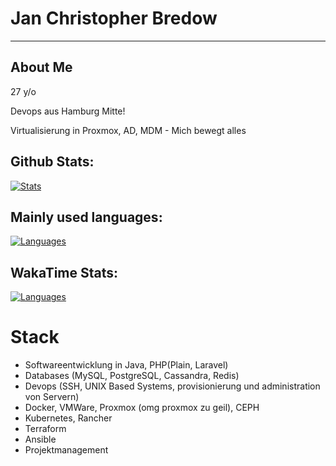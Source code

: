 # Jan Christopher Bredow

---

## About Me

27 y/o 

Devops aus Hamburg Mitte!

Virtualisierung in Proxmox, AD, MDM - Mich bewegt alles

## Github Stats:

[![Stats](https://github-readme-stats.vercel.app/api?username=JanCBredow&show_icons=true&hide_border=true&hide_title=true&include_all_commits=true&count_private=true&bg_color=0d1117&text_color=0d9fde&hide_border=true)](https://github.com/JanCBredow/)

## Mainly used languages:

[![Languages](https://github-readme-stats.vercel.app/api/top-langs/?username=JanCBredow&hide_title=true&bg_color=0d1117&text_color=0d9fde&hide_border=true)](https://github.com/JanCBredow/)

## WakaTime Stats:

[![Languages](https://github-readme-stats.vercel.app/api/wakatime?username=7437a3c8-6e28-4e2f-999d-db031172ee45&hide_title=true&bg_color=0d1117&text_color=0d9fde&hide_border=true)](https://github.com/JanCBredow/)

# Stack

- Softwareentwicklung in Java, PHP(Plain, Laravel)
- Databases (MySQL, PostgreSQL, Cassandra, Redis)
- Devops (SSH, UNIX Based Systems, provisionierung und administration von Servern)
- Docker, VMWare, Proxmox (omg proxmox zu geil), CEPH
- Kubernetes, Rancher
- Terraform
- Ansible
- Projektmanagement
##
